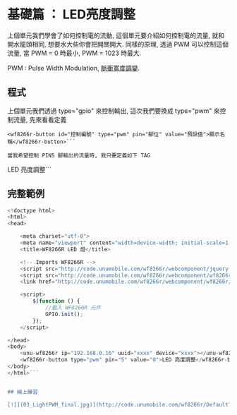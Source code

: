 
# 基礎篇 ： LED亮度調整

上個單元我們學會了如何控制電的流動, 這個單元要介紹如何控制電的流量, 就和開水龍頭相同, 想要水大些你會把開關開大. 同樣的原理, 透過 PWM 可以控制這個流量, 當 PWM = 0 時最小, PWM = 1023 時最大.

PWM : Pulse Width Modulation, [脈衝寬度調變](https://zh.wikipedia.org/wiki/脈衝寬度調變).



## 程式
上個單元我們透過 type="gpio" 來控制輸出, 這次我們要換成 type="pwm" 來控制流量, 先來看看定義

```
<wf8266r-button id="控制編號" type="pwm" pin="腳位" value="預設值">顯示名稱</wf8266r-button>```

當我希望控制 PIN5 腳輸出的流量時, 我只要定義如下 TAG

```
<wf8266r-button type="pwm" pin="5" value="0">LED 亮度調整</wf8266r-button>```


## 完整範例

```javascript
<!doctype html>
<html>
<head>

    <meta charset="utf-8">
    <meta name="viewport" content="width=device-width; initial-scale=1.0; maximum-scale=1.0; user-scalable=0;">
    <title>WF8266R LED 燈</title>

    <!-- Imports WF8266R -->
    <script src="http://code.unumobile.com/wf8266r/webcomponent/jquery-2.1.4.min.js"></script>
    <script src="http://code.unumobile.com/wf8266r/webcomponent/wf8266r/wf8266r.js"></script>
    <link href="http://code.unumobile.com/wf8266r/webcomponent/wf8266r/wf8266r.css" rel="stylesheet" />

    <script>      
        $(function () {
            //載入 WF8266R 元件
            GPIO.init();
        });
    </script>

</head>
<body>
    <unu-wf8266r ip="192.168.0.16" uuid="xxxx" device="xxxx"></unu-wf8266r>
    <wf8266r-button type="pwm" pin="5" value="0">LED 亮度調整</wf8266r-button>
</body>
</html>```


## 線上練習

[![](03_LightPWM_final.jpg)](http://code.unumobile.com/wf8266r/Default?templateName=03_LightPWM.html)
